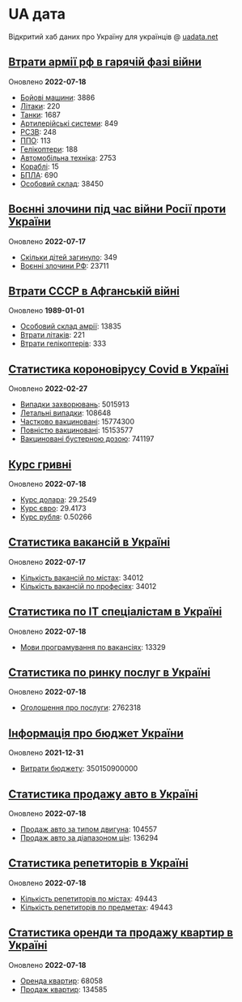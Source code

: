 # UA дата
Відкритий хаб даних про Україну для українців @ [uadata.net](https://uadata.net/)

## [Втрати армії рф в гарячій фазі війни](https://uadata.net/vtraty-rf.data)
Оновлено **2022-07-18**

- [Бойові машини](https://uadata.net/vtraty-rf:bbm.data): 3886
- [Літаки](https://uadata.net/vtraty-rf:planes.data): 220
- [Танки](https://uadata.net/vtraty-rf:tanks.data): 1687
- [Артилерійські системи](https://uadata.net/vtraty-rf:artilery.data): 849
- [РСЗВ](https://uadata.net/vtraty-rf:rszv.data): 248
- [ППО](https://uadata.net/vtraty-rf:ppo.data): 113
- [Гелікоптери](https://uadata.net/vtraty-rf:helicopters.data): 188
- [Автомобільна техніка](https://uadata.net/vtraty-rf:auto.data): 2753
- [Кораблі](https://uadata.net/vtraty-rf:ships.data): 15
- [БПЛА](https://uadata.net/vtraty-rf:bpla.data): 690
- [Особовий склад](https://uadata.net/vtraty-rf.data): 38450

## [Воєнні злочини під час війни Росії проти України](https://uadata.net/zlochiny-rf.data)
Оновлено **2022-07-17**

- [Скільки дітей загинуло](https://uadata.net/zlochiny-rf.data): 349
- [Воєнні злочини РФ](https://uadata.net/zlochiny-rf:registered-crimes.data): 23711

## [Втрати СССР в Афганській війні](https://uadata.net/vtraty-su-in-afgan.data)
Оновлено **1989-01-01**

- [Особовий склад амрії](https://uadata.net/vtraty-su-in-afgan.data): 13835
- [Втрати літаків](https://uadata.net/vtraty-su-in-afgan:soviet-aircraft-losses-in-afgan-war.data): 221
- [Втрати гелікоптерів](https://uadata.net/vtraty-su-in-afgan:soviet-helicopters-losses-in-afgan-war.data): 333

## [Статистика короновірусу Covid в Україні](https://uadata.net/corona.data)
Оновлено **2022-02-27**

- [Випадки захворювань](https://uadata.net/corona.data): 5015913
- [Летальні випадки](https://uadata.net/corona:totla-deaths.data): 108648
- [Частково вакциновані](https://uadata.net/corona:persons-vaccinated.data): 15774300
- [Повністю вакциновані](https://uadata.net/corona:persons-fully-vaccinated.data): 15153577
- [Вакциновані бустерною дозою](https://uadata.net/corona:persons-with-booster.data): 741197

## [Курс гривні](https://uadata.net/kurs-hryvni.data)
Оновлено **2022-07-18**

- [Курс долара](https://uadata.net/kurs-hryvni.data): 29.2549
- [Курс євро](https://uadata.net/kurs-hryvni:euro-to-hryvna.data): 29.4173
- [Курс рубля](https://uadata.net/kurs-hryvni:fubl-to-hryvna.data): 0.50266

## [Статистика вакансій в Україні](https://uadata.net/rynok-praci.data)
Оновлено **2022-07-17**

- [Кількість вакансій по містах](https://uadata.net/rynok-praci.data): 34012
- [Кількість вакансій по професіях](https://uadata.net/rynok-praci:positions.data): 34012

## [Статистика по ІТ спеціалістам в Україні](https://uadata.net/rozrobka-softu.data)
Оновлено **2022-07-18**

- [Мови програмування по вакансіях](https://uadata.net/rozrobka-softu.data): 13329

## [Статистика по ринку послуг в Україні](https://uadata.net/poslugy.data)
Оновлено **2022-07-18**

- [Оголошення про послуги](https://uadata.net/poslugy.data): 2762318

## [Інформація про бюджет України](https://uadata.net/budget.data)
Оновлено **2021-12-31**

- [Витрати бюджету](https://uadata.net/budget.data): 350150900000

## [Статистика продажу авто в Україні](https://uadata.net/automobiles.data)
Оновлено **2022-07-18**

- [Продаж авто за типом двигуна](https://uadata.net/automobiles.data): 104557
- [Продаж авто за діапазоном цін](https://uadata.net/automobiles:auto-prices.data): 136294

## [Статистика репетиторів в Україні](https://uadata.net/tutors.data)
Оновлено **2022-07-18**

- [Кількість репетиторів по містах](https://uadata.net/tutors.data): 49443
- [Кількість репетиторів по предметах](https://uadata.net/tutors:tutor-subjects.data): 49443

## [Статистика оренди та продажу квартир в Україні](https://uadata.net/flats.data)
Оновлено **2022-07-18**

- [Оренда квартир](https://uadata.net/flats.data): 68058
- [Продаж квартир](https://uadata.net/flats:sell-flat.data): 134585
